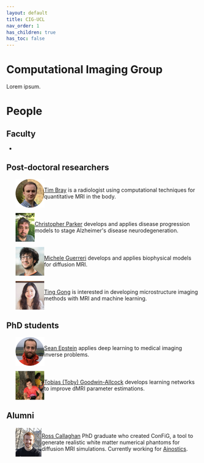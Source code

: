 ```yaml
---
layout: default
title: CIG-UCL
nav_order: 1
has_children: true
has_toc: false
---
```


# Computational Imaging Group

Lorem ipsum.

# People

## Faculty

- 

## Post-doctoral researchers

<ul>
   <li style="display: flex; justify-content: flex-start; align-items: center">
      <img src="/headshots/TBCirclePhoto.jpeg" alt="@TJPBray" height="75" width="75" style=""/>
      <p> <a href="https://TJPBray.github.io/">Tim Bray</a> is a radiologist using computational techniques for quantitative MRI in the body. </p>
   </li>
</ul>

<ul>
   <li style="display: flex; justify-content: flex-start; align-items: center">
      <img src="/headshots/chris-face.png" alt="@csparker" height="75" width="75" style=""/>
      <p> <a href="https://csparker.github.io/">Christopher Parker</a> develops and applies disease progression models to stage Alzheimer's disease neurodegeneration. </p>
   </li>
</ul>

<ul>
   <li style="display: flex; justify-content: flex-start; align-items: center">
      <img src="/headshots/michele-face.jpg" alt="@micGuerr" height="75" width="75" style=""/>
      <p> <a href="https://scholar.google.com/citations?user=F9tsdJMAAAAJ&hl=en&oi=sra/">Michele Guerreri</a> develops and applies biophysical models for diffusion MRI. </p>
   </li>
</ul>

<ul>
   <li style="display: flex; justify-content: flex-start; align-items: center">
      <img src="/headshots/Ting.jpg" alt="@Tinggong" height="75" width="75" style=""/>
      <p> <a href="https://tinggong.github.io/">Ting Gong</a> is interested in developing microstructure imaging methods with MRI and machine learning. </p>
   </li>
</ul>


## PhD students

<ul>
   <li style="display: flex; justify-content: flex-start; align-items: center">
      <img src="/headshots/sean_face.png" alt="@seancepstein" height="75" width="75" style=""/>
      <p> <a href="https://seancepstein.github.io/">Sean Epstein</a> applies deep learning to medical imaging inverse problems. </p>
   </li>
</ul>

<ul>
   <li style="display: flex; justify-content: flex-start; align-items: center">
      <img src="/headshots/toby-face.jpg" alt="@TobyUCL" height="75" width="75" style=""/>
      <p> <a href="https://TobyUCL.github.io/">Tobias (Toby) Goodwin-Allcock</a> develops learning networks to improve dMRI parameter estimations. </p>
   </li>
</ul>

## Alumni

<ul>
   <li style="display: flex; justify-content: flex-start; align-items: center">
      <img src="/headshots/ross_face.JPG" alt="@rosscallaghan" height="75" width="75" style=""/>
      <p>  <a href="https://rcallagh.github.io/">Ross Callaghan</a> PhD graduate who created ConFiG, a tool to generate realistic white matter numerical phantoms for diffusion MRI simulations. Currently working for <a href="https://www.ainostics.com"> Ainostics</a>. </p>
   </li>
</ul>



